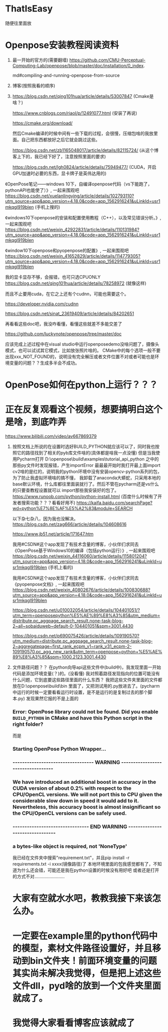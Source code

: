 # ThatIsEasy
随便往里面放 


# Openpose安装教程阅读资料
1. 最一开始的官方的(需要翻墙)
   https://github.com/CMU-Perceptual-Computing-Lab/openpose/blob/master/doc/installation/0_index.
   
   md#compiling-and-running-openpose-from-source

2. 博客(按照我看的顺序)
3. 
   https://blog.csdn.net/qing101hua/article/details/53007847 (Cmake是啥？)

   https://www.cnblogs.com/riaol/p/12491077.html (安装了再说)

   https://cmake.org/download/

   然后Cmake编译的时候中间有一些下载的过程，会很慢，压缩包啥的我放里面。自己把东西都放好之后它就会跳过这些。

   https://blog.csdn.net/zb1165048017/article/details/82115724/ (从这个博客上下的，我已经下好了，注意按照里面的要求)

   https://blog.csdn.net/lgh0824/article/details/75949477/ (CUDA，开启GPU加速时必要的东西，显卡牌子是英伟达用的)

  《OpenPose笔记——windows 10下，自编译openpose代码（vs下能跑了，pythonAPI也能使了）》, 一起来围观吧 https://blog.csdn.net/xuelanlingying/article/details/102793110?utm_source=app&app_version=4.18.0&code=app_1562916241&uLinkId=usr1mkqgl919blen (手机上搜的)

   《windows10下openpose的安装和配置使用教程（C++），以及常见错误分析。》, 一起来围观吧 https://blog.csdn.net/weixin_42922831/article/details/110131984?utm_source=app&app_version=4.18.0&code=app_1562916241&uLinkId=usr1mkqgl919blen

   《window10下openpose和pyopenpose的配置》, 一起来围观吧 https://blog.csdn.net/weixin_41652829/article/details/114779305?utm_source=app&app_version=4.18.0&code=app_1562916241&uLinkId=usr1mkqgl919blen

   我的显卡显存不够，会报错，也可只选CPUONLY
   https://blog.csdn.net/qing101hua/article/details/78258972 (就像这样)

   而且不止要用cuda，在它之上还有个cudnn，可能也需要这个。

   https://developer.nvidia.com/cudnn

   https://blog.csdn.net/sinat_23619409/article/details/84202651

   再看看这些doc吧，我没咋看懂，看懂这些就差不多能交差了

   https://github.com/luckynote/openpose/tree/master/doc

   应该完成上述过程中在visual studio中运行openposedemo没啥问题了，摄像头模式，也可以试试其它模式，比如放张照片啥的。
   CMake中的每个选项一般不要出现xxx_NOT_FOUND的，说明没有完全解压或者文件位置不对或者可能也是环境变量的问题？？生成多半会不成功。

# OpenPose如何在python上运行？？？
#  正在反复观看这个视频，想要搞明白这个是啥，到底咋弄

   https://www.bilibili.com/video/av667869379

1. 按照文档上所说的在设置时选好BUILD_PYTHON就应该可以了，同时我也按照它的路径找到了相关的pyb库文件啥的(具体都是啥我一点没懂)
   但是当我使用Pycharm打开 D:\openpose\build\examples\tutorial_api_python 之中的那些py文件时发现报错，产生importError
   最最最开始时我打开最上面import cv2啥的是红的，说明我的python环境中没有安装opencv-python系列的包，为了防止我虚拟环境啥的搞不懂，
   我卸载了anaconda大蟒蛇，只采用本地的base默认环境，什么库都往里面装就行了。然后不管在pycharm还是vs什么的只要查教程设置就可以
   import那些我安装好的包了。
   https://www.runoob.com/python/python-install.html
   (百度什么时候有了开发者搜索功能？？？看看好用不)
   https://kaifa.baidu.com/searchPage?wd=python%E7%8E%AF%E5%A2%83&module=SEARCH
   
   以下杂七杂八，因为我也没解决。
   https://blog.csdn.net/zag666/article/details/104608616

   https://www.jb51.net/article/171647.htm


   我用#CSDN#这个app发现了有技术含量的博客，小伙伴们求同去《OpenPose基于Windows10的编译（包括python运行）》, 一起来围观吧 https://blog.csdn.net/weixin_44116060/article/details/115801204?utm_source=app&app_version=4.18.0&code=app_1562916241&uLinkId=usr1mkqgl919blen (手机上看的)

   我用#CSDN#这个app发现了有技术含量的博客，小伙伴们求同去《pyopenpose文档》, 一起来围观吧 https://blog.csdn.net/weixin_40802676/article/details/100830688?utm_source=app&app_version=4.18.0&code=app_1562916241&uLinkId=usr1mkqgl919blen

   https://blog.csdn.net/u010032054/article/details/104401051/?utm_term=openposepython%E5%AE%89%E8%A3%85&utm_medium=distribute.pc_aggpage_search_result.none-task-blog-2~all~sobaiduweb~default-0-104401051&spm=3001.4430

   https://blog.csdn.net/p690075426/article/details/109190570?utm_medium=distribute.pc_aggpage_search_result.none-task-blog-2~aggregatepage~first_rank_ecpm_v1~rank_v31_ecpm-2-109190570.pc_agg_new_rank&utm_term=openpose+python+%E5%AE%89%E8%A3%85&spm=1000.2123.3001.4430

2. 文件路径问题？？
   在python向导api这些文件中(build中)，我发现里面一开始代码是添加环境变量(？)的。(没看懂)
   我对照着路径发现指向的位置可能没有什么问题，它到底要这些路径里面的什么东西？
   我把这些文件夹里面的文件都放在D:\openpose\build\bin 里面了，又把测试用的.py放进去了。(pycharm中运行的时候一定要看看运行时设置，是不是运行的是复制过去的那个脚本.py) 发现果然它报的不是上面的
   ### Error: OpenPose library could not be found. Did you enable `BUILD_PYTHON` in CMake and have this Python script in the   right folder?
   而是
   ### Starting OpenPose Python Wrapper...
   ###   ---------------------------------- WARNING ----------------------------------
   ###  We have introduced an additional boost in accuracy in the CUDA version of about 0.2% with respect to the CPU/OpenCL versions. We will not port this to CPU given the considerable slow down in speed it would add to it. Nevertheless, this accuracy boost is almost insignificant so the CPU/OpenCL versions can be safely used.
   ### -------------------------------- END WARNING --------------------------------
   ###  a bytes-like object is required, not 'NoneType'
   我已经在文件夹中搜索"requirement.txt"，并且pip install -r requirements.txt -i xxxx(镜像路径)了
   本地环境里面的包我感觉都有了，不知道为什么还会错，可能还是我在python设置的时候没有用好吧
   或者还是打开的方式不对……………………
   # 大家有空就水水吧，教教我接下来该怎么办。
   # 一定要在example里的python代码中的模型，素材文件路径设置好，并且移动到bin文件夹！前面环境变量的问题其实尚未解决我觉得，但是把上述这些文件dll，pyd啥的放到一个文件夹里面就成了。
   # 我觉得大家看看博客应该就成了

   


